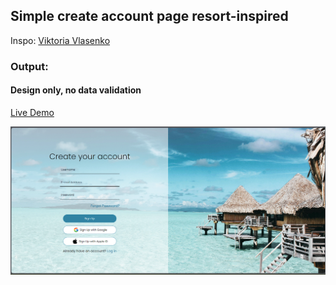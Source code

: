## Simple create account page resort-inspired

<p>Inspo: <a href="https://www.behance.net/gallery/167562565/Log-in-Sign-up-pages?tracking_source=search_projects%7Clog+in+form">Viktoria Vlasenko </a></p>

### Output:
#### Design only, no data validation
[Live Demo](https://dessagdevera.github.io/Resort-Log-in/)


<img src="/assets/output.png">
